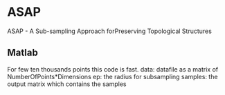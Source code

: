 # ASAP
ASAP - A Sub-sampling Approach forPreserving Topological Structures

## Matlab
For few ten thousands points this code is fast.
data: datafile as a matrix of NumberOfPoints*Dimensions
ep: the radius for subsampling
samples: the output matrix which contains the samples

